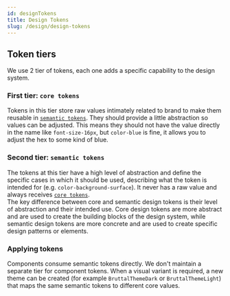 ```yaml
---
id: designTokens
title: Design Tokens
slug: /design/design-tokens
---
```


## Token tiers

We use 2 tier of tokens, each one adds a specific capability to the design system.

### First tier: `core tokens`

Tokens in this tier store raw values intimately related to brand to make them reusable in [`semantic tokens`](#second-tier-semantic-tokens).
They should provide a little abstraction so values can be adjusted. This means they should not have the value directly in the name like `font-size-16px`, but `color-blue` is fine, it allows you to adjust the hex to some kind of blue.

### Second tier: `semantic tokens`

The tokens at this tier have a high level of abstraction and define the specific cases in which it should be used, describing what the token is intended for (e.g. `color-background-surface`). It never has a raw value and always receives [`core tokens`](#first-tier-core-tokens).  
The key difference between core and semantic design tokens is their level of abstraction and their intended use. Core design tokens are more abstract and are used to create the building blocks of the design system, while semantic design tokens are more concrete and are used to create specific design patterns or elements.

### Applying tokens

Components consume semantic tokens directly. We don't maintain a separate tier for component
tokens. When a visual variant is required, a new theme can be created (for example
`BruttalThemeDark` or `BruttalThemeLight`) that maps the same semantic tokens to different core
values.

